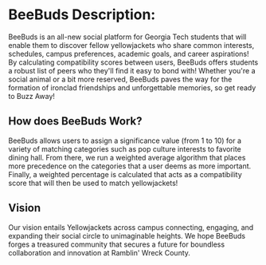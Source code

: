 # BeeBuds Description:
BeeBuds is an all-new social platform for Georgia Tech students that will enable them to discover fellow yellowjackets who share common interests, schedules, campus preferences, academic goals, and career aspirations! By calculating compatibility scores between users, BeeBuds offers students a robust list of peers who they'll find it easy to bond with! Whether you're a social animal or a bit more reserved, BeeBuds paves the way for the formation of ironclad friendships and unforgettable memories, so get ready to Buzz Away! 

## How does BeeBuds Work? 
BeeBuds allows users to assign a significance value (from 1 to 10) for a variety of matching categories such as pop culture interests to favorite dining hall. From there, we run a weighted average algorithm that places more precedence on the categories that a user deems as more important. Finally, a weighted percentage is calculated that acts as a compatibility score that will then be used to match yellowjackets!

## Vision
Our vision entails Yellowjackets across campus connecting, engaging, and expanding their social circle to unimaginable heights. We hope BeeBuds forges a treasured community that secures a future for boundless collaboration and innovation at Ramblin' Wreck County.

